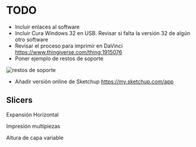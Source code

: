 # TODO  

* Incluir enlaces al software
* Incluir Cura Windows 32 en USB. Revisar si falta la versión 32 de algún otro software
* Revisar el proceso para imprimir en DaVinci https://www.thingiverse.com/thing:1915076
* Poner ejemplo de restos de soporte

![restos de soporte](https://thingiverse-production-new.s3.amazonaws.com/renders/fa/c6/02/f5/89/7d8e87bd8ac8d92b725c0f699989c902_display_large.jpg)

* Añadir versión online de Sketchup https://my.sketchup.com/app

## Slicers

Expansión Horizontal

Impresión multipiezas

Altura de capa variable
